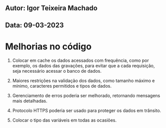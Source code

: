 ## Autor: Igor Teixeira Machado
## Data: 09-03-2023

# Melhorias no código

1. Colocar em cache os dados acessados com frequência, como por exemplo, os dados das gravações, para evitar que a cada requisição, seja necessário acessar o banco de dados.

2. Maiores restrições na validação dos dados, como tamanho máximo e mínimo, caracteres permitidos e tipos de dados.

3. Gerenciamento de erros poderia ser melhorado, retornando mensagens mais detalhadas.

4. Protocolo HTTPS poderia ser usado para proteger os dados em trânsito.

5. Colocar o tipo das variáveis em todas as ocasiões.